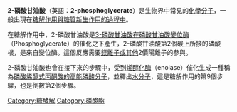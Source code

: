 **2-磷酸甘油酸**（英語：**2-phosphoglycerate**）是生物界中常見的[化學](../Page/化學.md "wikilink")[分子](../Page/分子.md "wikilink")，一般出現在[糖解作用與](https://zh.wikipedia.org/wiki/糖解作用 "wikilink")[糖質新生作用的過程中](https://zh.wikipedia.org/wiki/糖質新生 "wikilink")。

在糖解作用中，2-磷酸甘油酸是[3-磷酸甘油酸在磷酸甘油酸變位酶](../Page/3-磷酸甘油酸.md "wikilink")（Phosphoglycerate）的催化之下產生，2-磷酸甘油酸第2個碳上所接的磷酸根，是來自變位酶。這個反應需要[鎂離子或其他](https://zh.wikipedia.org/wiki/鎂 "wikilink")2價陽離子的參與。

2-磷酸甘油酸也會在接下來的步驟中，受到[烯醇化酶](../Page/烯醇化酶.md "wikilink")（enolase）催化生成一種稱為[磷酸烯醇式丙酮酸的高能磷酸分子](../Page/磷酸烯醇式丙酮酸.md "wikilink")，並釋出[水分子](../Page/水.md "wikilink")，這是糖解作用的第9個步驟，也是倒數第2個步驟。

[Category:糖酵解](https://zh.wikipedia.org/wiki/Category:糖酵解 "wikilink")
[Category:磷酸酯](https://zh.wikipedia.org/wiki/Category:磷酸酯 "wikilink")